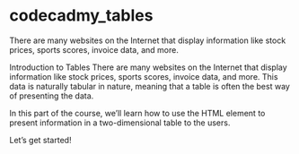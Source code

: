 # codecadmy_tables
There are many websites on the Internet that display information like stock prices, sports scores, invoice data, and more.


Introduction to Tables
There are many websites on the Internet that display information like stock prices, sports scores, invoice data, and more. This data is naturally tabular in nature, meaning that a table is often the best way of presenting the data.

In this part of the course, we’ll learn how to use the HTML <table> element to present information in a two-dimensional table to the users.

Let’s get started!
